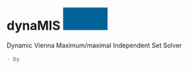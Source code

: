 # dynaMIS <img src="dynamis_icon.gif" width="100">
Dynamic Vienna Maximum/maximal Independent Set Solver 
```diff
- Dy
```

